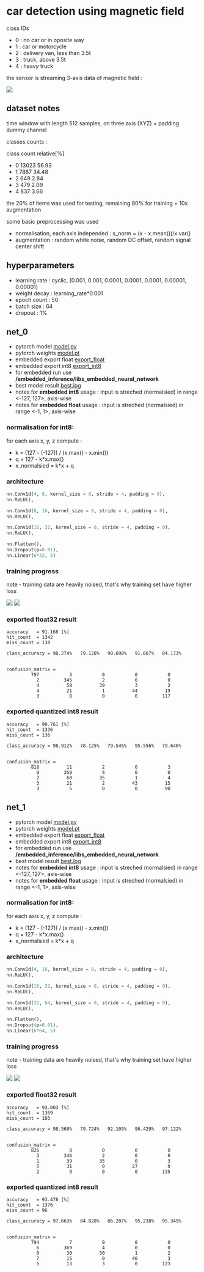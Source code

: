 # car detection using magnetic field

class IDs
- 0 : no car or in oposite way
- 1 : car or motorcycle
- 2 : delivery van, less than 3.5t
- 3 : truck, above 3.5t
- 4 : heavy truck


the sensor is streaming 3-axis data of magnetic field :

![](images/magnetic_sensor.png)


## dataset notes
time window with length 512 samples, on three axis (XYZ) + padding dummy channel

classes counts : 

class		count		relative[%]
- 0 		 13023 		 56.93
- 1 		 7887 		 34.48
- 2 		 649 		 2.84
- 3 		 479 		 2.09
- 4 		 837 		 3.66



the 20% of items was used for testing, remaining 80% for training + 10x augmentation

some basic preprocessing was used 
- normalisation, each axis independed : x_norm = (x - x.mean())/x.var()
- augmentation : random white noise, random DC offset, random signal center shift

## hyperparameters

- learning rate : cyclic, [0.001, 0.001, 0.0001, 0.0001, 0.0001, 0.00001, 0.00001]
- weight decay  : learning_rate*0.001
- epoch count : 50
- batch size  : 64
- dropout     : 1%


## net_0


- pytorch model   [model.py](models/net_0/model.py)
- pytorch weights [model.pt](models/net_0/trained)
- embedded export float [export_float](models/net_0/export_float)
- embedded export int8 [export_int8](models/net_0/export_int8)
- for embedded run use **/embedded_inference/libs_embedded_neural_network**
- best model result [best.log](models/net_0/result/best.log)
- notes for **embedded int8** usage : input is streched  (normalsied) in range <-127, 127>, axis-wise
- notes for **embedded float** usage : input is streched (normalsied) in range <-1, 1>, axis-wise

### normalisation for int8: 

for each axis x, y, z compute :

- k = (127 - (-127)) / (x.max() - x.min())
- q = 127 - k*x.max()
- x_normalsied = k*x + q

### architecture

```python
nn.Conv1d(4, 8, kernel_size = 8, stride = 4, padding = 0),
nn.ReLU(), 

nn.Conv1d(8, 16, kernel_size = 8, stride = 4, padding = 0),
nn.ReLU(), 

nn.Conv1d(16, 32, kernel_size = 8, stride = 4, padding = 0),
nn.ReLU(), 

nn.Flatten(), 
nn.Dropout(p=0.01),
nn.Linear(6*32, 5)
```

### training progress
note - training data are heavily noised, that's why training set have higher loss

![](models/net_0/result/loss.png)
![](models/net_0/result/accuracy.png)


### exported **float32** result

```
accuracy   = 91.168 [%]
hit_count  = 1342
miss_count = 130

class_accuracy = 98.274%   79.128%   90.698%   91.667%   84.173%   


confusion_matrix = 
         797           3           0           0           0
           2         345           2           0           0
           4          58          39           3           2
           4          21           1          44          19
           3           8           0           0         117
```

### exported quantized **int8** result

```
accuracy   = 90.761 [%]
hit_count  = 1336
miss_count = 136

class_accuracy = 98.912%   78.125%   79.545%   95.556%   79.646%   


confusion_matrix = 
         818          11           2           0           3
           0         350           4           0           0
           2          60          35           1           4
           3          21           2          43          15
           3           5           0           0          90

```











## net_1

- pytorch model   [model.py](models/net_1/model.py)
- pytorch weights [model.pt](models/net_1/trained)
- embedded export float [export_float](models/net_1/export_float)
- embedded export int8 [export_int8](models/net_1/export_int8)
- for embedded run use **/embedded_inference/libs_embedded_neural_network**
- best model result [best.log](models/net_1/result/best.log)
- notes for **embedded int8** usage : input is streched  (normalsied) in range <-127, 127>, axis-wise
- notes for **embedded float** usage : input is streched (normalsied) in range <-1, 1>, axis-wise

### normalisation for int8: 

for each axis x, y, z compute :

- k = (127 - (-127)) / (x.max() - x.min())
- q = 127 - k*x.max()
- x_normalsied = k*x + q





### architecture

```python
nn.Conv1d(4, 16, kernel_size = 8, stride = 4, padding = 0),
nn.ReLU(), 

nn.Conv1d(16, 32, kernel_size = 8, stride = 4, padding = 0),
nn.ReLU(), 

nn.Conv1d(32, 64, kernel_size = 8, stride = 4, padding = 0),
nn.ReLU(), 

nn.Flatten(), 
nn.Dropout(p=0.01),
nn.Linear(6*64, 5)
```

### training progress
note - training data are heavily noised, that's why training set have higher loss

![](models/net_1/result/loss.png)
![](models/net_1/result/accuracy.png)


### exported **float32** result

```
accuracy   = 93.003 [%]
hit_count  = 1369
miss_count = 103

class_accuracy = 98.568%   79.724%   92.105%   96.429%   97.122%   


confusion_matrix = 
         826           8           0           0           0
           3         346           2           0           0
           1          39          35           0           3
           5          31           0          27           0
           2           9           0           0         135
```

### exported quantized **int8** result

```
accuracy   = 93.478 [%]
hit_count  = 1376
miss_count = 96

class_accuracy = 97.663%   84.828%   86.207%   95.238%   95.349%   


confusion_matrix = 
         794           7           0           0           0
           6         369           4           0           0
           0          30          50           1           2
           7          15           0          40           3
           5          13           3           0         123
```

